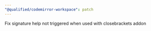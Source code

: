 ```yaml
---
"@qualified/codemirror-workspace": patch
---
```


Fix signature help not triggered when used with closebrackets addon
